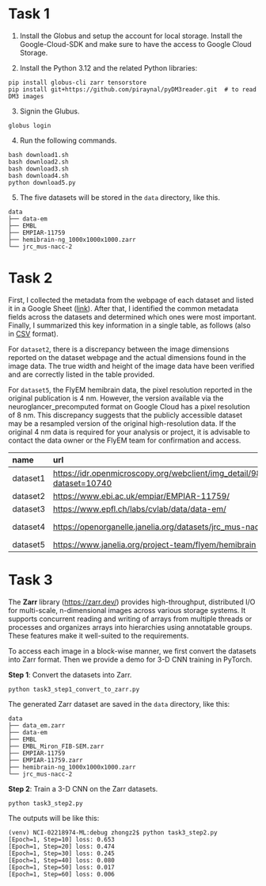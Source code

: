 

# Task 1

1. Install the Globus and setup the account for local storage. Install the Google-Cloud-SDK and make sure to have the access to Google Cloud Storage. 

2. Install the Python 3.12 and the related Python libraries:
```
pip install globus-cli zarr tensorstore
pip install git+https://github.com/piraynal/pyDM3reader.git  # to read DM3 images
```

3. Signin the Glubus.
```
globus login
```

4. Run the following commands.
```
bash download1.sh
bash download2.sh
bash download3.sh
bash download4.sh
python download5.py
```

5. The five datasets will be stored in the `data` directory, like this.
```
data
├── data-em
├── EMBL
├── EMPIAR-11759
├── hemibrain-ng_1000x1000x1000.zarr
└── jrc_mus-nacc-2
```

# Task 2
First, I collected the metadata from the webpage of each dataset and listed it in a Google Sheet ([link](https://docs.google.com/spreadsheets/d/1sRJtdbJOCdzBCWieZm3p8rwkODft3VM6iDRl2EIZRKo/edit?usp=drive_link)). After that, I identified the common metadata fields across the datasets and determined which ones were most important. Finally, I summarized this key information in a single table, as follows (also in [CSV](./consolidated_meta.csv) format).

For `dataset2`, there is a discrepancy between the image dimensions reported on the dataset webpage and the actual dimensions found in the image data.
The true width and height of the image data have been verified and are correctly listed in the table provided. 

For `dataset5`, the FlyEM hemibrain data, the pixel resolution reported in the original publication is 4 nm. However, the version available via the neuroglancer_precomputed format on Google Cloud has a pixel resolution of 8 nm.
This discrepancy suggests that the publicly accessible dataset may be a resampled version of the original high-resolution data.
If the original 4 nm data is required for your analysis or project, it is advisable to contact the data owner or the FlyEM team for confirmation and access.

| name     | url                                                                        |   depth |   height |   width | pixel_type   | pixel_size_in_nm   | experiment_type   | species      | organ             | publication_url                                             |
|:---------|:---------------------------------------------------------------------------|--------:|---------:|--------:|:-------------|:-------------------|:------------------|:-------------|:------------------|:------------------------------------------------------------|
| dataset1 | https://idr.openmicroscopy.org/webclient/img_detail/9846137/?dataset=10740 |     184 |      775 |    1121 | uint8        | [50, 50, 50]       | FIB-SEM           | Homo sapiens | chromatin         | https://www.science.org/doi/10.1126/sciadv.aba8811          |
| dataset2 | https://www.ebi.ac.uk/empiar/EMPIAR-11759/                                 |      16 |     5500 |    5496 | uint8        | [80, 80, 80]       | SBF-SEM           | zebrafish    | eye               | https://doi.org/10.6019/EMPIAR-11759                        |
| dataset3 | https://www.epfl.ch/labs/cvlab/data/data-em/                               |    1065 |     1536 |    2048 | uint8        | [5, 5, 5]          | EM                | unknown      | mitochondria      | https://ieeexplore.ieee.org/document/6619103                |
| dataset4 | https://openorganelle.janelia.org/datasets/jrc_mus-nacc-2                  |     564 |     2520 |    2596 | int16        | [2.96, 4, 4]       | FIB-SEM           | Mouse        | nucleus accumbens | https://www.nature.com/articles/s41586-021-03992-4          |
| dataset5 | https://www.janelia.org/project-team/flyem/hemibrain                       |    1000 |     1000 |    1000 | uint8        | [8, 8, 8]          | FIB-SEM           | fly          | brain             | https://www.biorxiv.org/content/10.1101/2024.04.21.590464v1 |

# Task 3

The **Zarr** library (https://zarr.dev/) provides high-throughput, distributed I/O for multi-scale, n-dimensional images across various storage systems. It supports concurrent reading and writing of arrays from multiple threads or processes and organizes arrays into hierarchies using annotatable groups. These features make it well-suited to the requirements. 

To access each image in a block-wise manner, we first convert the datasets into Zarr format. Then we provide a demo for 3-D CNN training in PyTorch. 

**Step 1**: Convert the datasets into Zarr.
```
python task3_step1_convert_to_zarr.py
```
The generated Zarr dataset are saved in the `data` directory, like this:
```
data
├── data_em.zarr
├── data-em
├── EMBL
├── EMBL_Miron_FIB-SEM.zarr
├── EMPIAR-11759
├── EMPIAR-11759.zarr
├── hemibrain-ng_1000x1000x1000.zarr
└── jrc_mus-nacc-2
```

**Step 2**: Train a 3-D CNN on the Zarr datasets.
```
python task3_step2.py
```
The outputs will be like this:
```
(venv) NCI-02218974-ML:debug zhongz2$ python task3_step2.py
[Epoch=1, Step=10] loss: 0.653
[Epoch=1, Step=20] loss: 0.474
[Epoch=1, Step=30] loss: 0.245
[Epoch=1, Step=40] loss: 0.080
[Epoch=1, Step=50] loss: 0.017
[Epoch=1, Step=60] loss: 0.006
```












